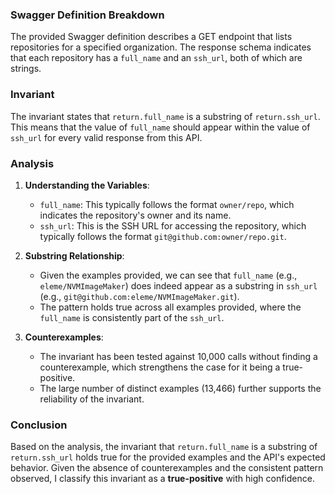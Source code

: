 ### Swagger Definition Breakdown
The provided Swagger definition describes a GET endpoint that lists repositories for a specified organization. The response schema indicates that each repository has a `full_name` and an `ssh_url`, both of which are strings. 

### Invariant
The invariant states that `return.full_name` is a substring of `return.ssh_url`. This means that the value of `full_name` should appear within the value of `ssh_url` for every valid response from this API. 

### Analysis
1. **Understanding the Variables**: 
   - `full_name`: This typically follows the format `owner/repo`, which indicates the repository's owner and its name. 
   - `ssh_url`: This is the SSH URL for accessing the repository, which typically follows the format `git@github.com:owner/repo.git`. 

2. **Substring Relationship**: 
   - Given the examples provided, we can see that `full_name` (e.g., `eleme/NVMImageMaker`) does indeed appear as a substring in `ssh_url` (e.g., `git@github.com:eleme/NVMImageMaker.git`). 
   - The pattern holds true across all examples provided, where the `full_name` is consistently part of the `ssh_url`. 

3. **Counterexamples**: 
   - The invariant has been tested against 10,000 calls without finding a counterexample, which strengthens the case for it being a true-positive. 
   - The large number of distinct examples (13,466) further supports the reliability of the invariant. 

### Conclusion
Based on the analysis, the invariant that `return.full_name` is a substring of `return.ssh_url` holds true for the provided examples and the API's expected behavior. Given the absence of counterexamples and the consistent pattern observed, I classify this invariant as a **true-positive** with high confidence.
